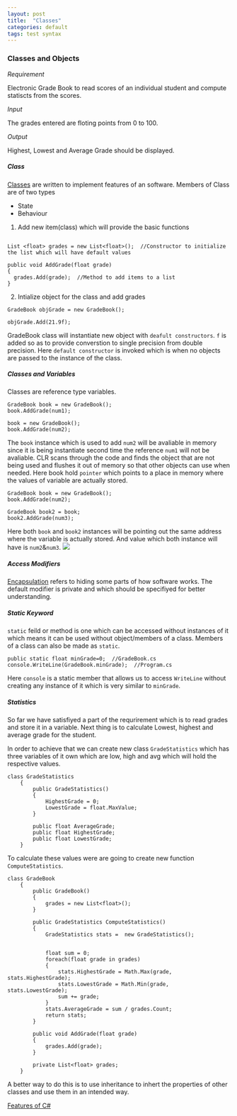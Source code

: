 ```yaml
---
layout: post
title:  "Classes"
categories: default
tags: test syntax
---
```


### Classes and Objects

_Requirement_

Electronic Grade Book to read scores of an individual student and compute statiscts from the scores.

_Input_

The grades entered are floting points from 0 to 100.

_Output_

Highest, Lowest and Average Grade should be displayed.

##### Class

[Classes](https://docs.microsoft.com/en-us/dotnet/csharp/programming-guide/classes-and-structs/classes) are written to implement features of an software. Members of Class are of two types

- State
- Behaviour


1. Add new item(class) which will provide the basic functions
```

List <float> grades = new List<float>();  //Constructor to initialize the list which will have default values

public void AddGrade(float grade)
{
  grades.Add(grade);  //Method to add items to a list
}
```
2. Intialize object for the class and add grades

```
GradeBook objGrade = new GradeBook();  

objGrade.Add(21.9f);
```

GradeBook class will instantiate new object with `deafult constructors`.  `f` is added so as to provide converstion to single precision
from double precision.   Here `default constructor` is invoked which is when no objects are passed to the instance of the class. 

##### Classes and Variables
Classes are reference type variables.

```
GradeBook book = new GradeBook();
book.AddGrade(num1);

book = new GradeBook();
book.AddGrade(num2);
```

The `book` instance which is used to add `num2` will be avaliable in memory since it is being instantiate second time the reference `num1`
will not be avaliable.  CLR scans through the code and finds the object that are not being used and flushes it out of memory so that other objects can use when needed.  Here book hold `pointer` which points to a place in memory where the values of variable are actually stored.
```
GradeBook book = new GradeBook();
book.AddGrade(num2);

GradeBook book2 = book;
book2.AddGrade(num3);
```

Here both `book` and `book2` instances will be pointing out the same address where the variable is actually stored. And value which both
instance will have is `num2`&`num3`. 
![](https://user-images.githubusercontent.com/8538409/29997219-53179cb8-902b-11e7-969c-839671931e1b.PNG)

##### Access Modifiers

[Encapsulation](https://docs.microsoft.com/en-us/dotnet/csharp/programming-guide/classes-and-structs/) refers to hiding some parts of how software works. The default modifier is private and which should be specifiyed for better understanding. 

##### Static Keyword

`static` feild or method is one which can be accessed without instances of it which means it can be used without object/members of a class.     Members of a class can also be made as `static`.  

```
public static float minGrade=0;  //GradeBook.cs
console.WriteLine(GradeBook.minGrade);  //Program.cs
```

Here `console` is a static member that allows us to access `WriteLine` without creating any instance of it which is very similar to `minGrade`.  

##### Statistics

So far we have satisfiyed a part of the requrirement which is to read grades and store it in a variable.  Next thing is to calculate Lowest, highest and average grade for the student.

In order to achieve that we can create new class `GradeStatistics` which has three variables of it own which are low, high and avg which will hold the respective values. 

```
class GradeStatistics
    {
        public GradeStatistics()
        {
            HighestGrade = 0;
            LowestGrade = float.MaxValue;
        }

        public float AverageGrade;
        public float HighestGrade;
        public float LowestGrade;
    }
```
To calculate these values were are going to create new function `ComputeStatistics`. 
```
class GradeBook
    {
        public GradeBook()
        {
            grades = new List<float>();
        }

        public GradeStatistics ComputeStatistics()
        {
            GradeStatistics stats =  new GradeStatistics();
            

            float sum = 0;
            foreach(float grade in grades)
            {
                stats.HighestGrade = Math.Max(grade, stats.HighestGrade);
                stats.LowestGrade = Math.Min(grade, stats.LowestGrade);
                sum += grade;
            }
            stats.AverageGrade = sum / grades.Count;
            return stats;
        }

        public void AddGrade(float grade)
        {
            grades.Add(grade);
        }

        private List<float> grades;
    }
```
A better way to do this is to use inheritance to inhert the properties of other classes and use them in an intended way.

[Features of C#](https://docs.microsoft.com/en-us/dotnet/csharp/programming-guide/index)

